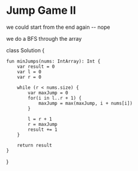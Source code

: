 

# Jump Game II

we could start from the end again -- nope

we do a BFS through the array

class Solution {

    fun minJumps(nums: IntArray): Int {
        var result = 0
        var l = 0
        var r = 0

        while (r < nums.size) {
            var maxJump = 0
            for(i in l..r + 1) {
                maxJump = max(maxJump, i + nums[i])
            }

            l = r + 1
            r = maxJump
            result += 1
        }

        return result
    }
}

